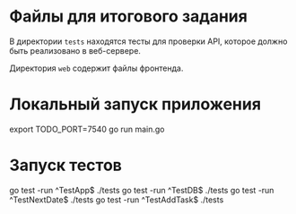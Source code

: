 # Файлы для итогового задания

В директории `tests` находятся тесты для проверки API, которое должно быть реализовано в веб-сервере.

Директория `web` содержит файлы фронтенда.

# Локальный запуск приложения
 export TODO_PORT=7540
 go run main.go

 # Запуск тестов
 go test -run ^TestApp$ ./tests
 go test -run ^TestDB$ ./tests
 go test -run ^TestNextDate$ ./tests
 go test -run ^TestAddTask$ ./tests